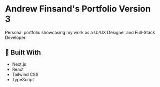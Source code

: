 # Andrew Finsand's Portfolio Version 3

Personal portfolio showcasing my work as a UI/UX Designer and Full-Stack Developer.

## 🚀 Built With

- Next.js
- React
- Tailwind CSS
- TypeScript